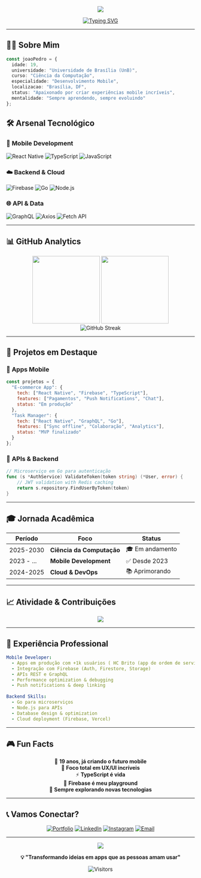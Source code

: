 <div align="center">
  <img src="https://capsule-render.vercel.app/api?type=waving&color=gradient&customColorList=12,20,30&height=200&section=header&text=Mobile%20Developer&fontSize=40&fontColor=fff&animation=twinkling"/>
</div>

<div align="center">
  
  [![Typing SVG](https://readme-typing-svg.herokuapp.com/?color=6366f1&size=24&center=true&vCenter=true&width=600&height=60&lines=🎓+Ciência+da+Computação+-+UnB;📱+React+Native+Developer;🔥+Firebase+%26+API+Specialist;⚡+TypeScript+%26+Go+Enthusiast)](https://git.io/typing-svg)
  
</div>

---

## 👨‍💻 Sobre Mim

```typescript
const joaoPedro = {
  idade: 19,
  universidade: "Universidade de Brasília (UnB)",
  curso: "Ciência da Computação",
  especialidade: "Desenvolvimento Mobile",
  localizacao: "Brasília, DF",
  status: "Apaixonado por criar experiências mobile incríveis",
  mentalidade: "Sempre aprendendo, sempre evoluindo"
};
```

## 🛠️ Arsenal Tecnológico

### 📱 **Mobile Development**
![React Native](https://img.shields.io/badge/React_Native-20232A?style=for-the-badge&logo=react&logoColor=61DAFB)
![TypeScript](https://img.shields.io/badge/TypeScript-007ACC?style=for-the-badge&logo=typescript&logoColor=white)
![JavaScript](https://img.shields.io/badge/JavaScript-F7DF1E?style=for-the-badge&logo=javascript&logoColor=black)

### ☁️ **Backend & Cloud**
![Firebase](https://img.shields.io/badge/Firebase-FFCA28?style=for-the-badge&logo=firebase&logoColor=black)
![Go](https://img.shields.io/badge/Go-00ADD8?style=for-the-badge&logo=go&logoColor=white)
![Node.js](https://img.shields.io/badge/Node.js-43853D?style=for-the-badge&logo=node.js&logoColor=white)

### 🌐 **API & Data**
![GraphQL](https://img.shields.io/badge/GraphQL-E10098?style=for-the-badge&logo=graphql&logoColor=white)
![Axios](https://img.shields.io/badge/Axios-5A29E4?style=for-the-badge&logo=axios&logoColor=white)
![Fetch API](https://img.shields.io/badge/Fetch_API-FF6B6B?style=for-the-badge&logo=javascript&logoColor=white)

---

## 📊 GitHub Analytics

<div align="center">
  <img height="180em" src="https://github-readme-stats.vercel.app/api?username=joaozzin-dev&show_icons=true&theme=tokyonight&include_all_commits=true&count_private=true"/>
  <img height="180em" src="https://github-readme-stats.vercel.app/api/top-langs/?username=joaozzin-dev&layout=compact&langs_count=7&theme=tokyonight"/>
</div>

<div align="center">
  <img src="https://github-readme-streak-stats.herokuapp.com/?user=joaozzin-dev&theme=tokyonight" alt="GitHub Streak"/>
</div>

---

## 🎯 Projetos em Destaque

### 📱 **Apps Mobile**
```javascript
const projetos = {
  "E-commerce App": {
    tech: ["React Native", "Firebase", "TypeScript"],
    features: ["Pagamentos", "Push Notifications", "Chat"],
    status: "Em produção"
  },
  "Task Manager": {
    tech: ["React Native", "GraphQL", "Go"],
    features: ["Sync offline", "Colaboração", "Analytics"],
    status: "MVP finalizado"
  }
};
```

### 🚀 **APIs & Backend**
```go
// Microserviço em Go para autenticação
func (s *AuthService) ValidateToken(token string) (*User, error) {
    // JWT validation with Redis caching
    return s.repository.FindUserByToken(token)
}
```

---

## 🎓 Jornada Acadêmica

<div align="center">

| **Período** | **Foco** | **Status** |
|-------------|----------|-----------|
| 2025-2030   | **Ciência da Computação** | 🎓 Em andamento |
| 2023 - ...        | **Mobile Development** | ✅ Desde 2023 |
| 2024-2025   | **Cloud & DevOps** | 📚 Aprimorando |

</div>

---

## 📈 Atividade & Contribuições

<div align="center">
  <img src="https://github-readme-activity-graph.vercel.app/graph?username=joaozzin-dev&theme=tokyo-night&bg_color=1a1b27&color=38bdae&line=70a5fd&point=bf91f3&area=true&hide_border=true"/>
</div>

---

## 💼 Experiência Professional

```yaml
Mobile Developer:
  - Apps em produção com +1k usuários ( HC Brito (app de ordem de serviço))
  - Integração com Firebase (Auth, Firestore, Storage)
  - APIs REST e GraphQL
  - Performance optimization & debugging
  - Push notifications & deep linking
  
Backend Skills:
  - Go para microserviços
  - Node.js para APIs
  - Database design & optimization
  - Cloud deployment (Firebase, Vercel)
```

---

## 🎮 Fun Facts

<div align="center">

🌟 **19 anos, já criando o futuro mobile**  
🎯 **Foco total em UX/UI incríveis**  
⚡ **TypeScript é vida**  
🚀 **Firebase é meu playground**  
🧠 **Sempre explorando novas tecnologias**

</div>

---

## 📞 Vamos Conectar?

<div align="center">

[![Portfolio](https://img.shields.io/badge/Portfolio-FF5722?style=for-the-badge&logo=todoist&logoColor=white)](https://joaozzin-dev.github.io/professional-portfolio/)
[![LinkedIn](https://img.shields.io/badge/LinkedIn-0077B5?style=for-the-badge&logo=linkedin&logoColor=white)](https://www.linkedin.com/in/jo%C3%A3o-pedro-8a440627a)
[![Instagram](https://img.shields.io/badge/Instagram-E4405F?style=for-the-badge&logo=instagram&logoColor=white)](https://www.instagram.com/jprodrigues.sz/)
[![Email](https://img.shields.io/badge/Email-D14836?style=for-the-badge&logo=gmail&logoColor=white)](mailto:seu.email@gmail.com)

</div>

---

<div align="center">
  <img src="https://capsule-render.vercel.app/api?type=waving&color=gradient&customColorList=12,20,30&height=120&section=footer"/>
</div>

<div align="center">
  
  **💡 "Transformando ideias em apps que as pessoas amam usar"**
  
  ![Visitors](https://visitor-badge.laobi.icu/badge?page_id=joaozzin-dev.joaozzin-dev)
  
</div>
